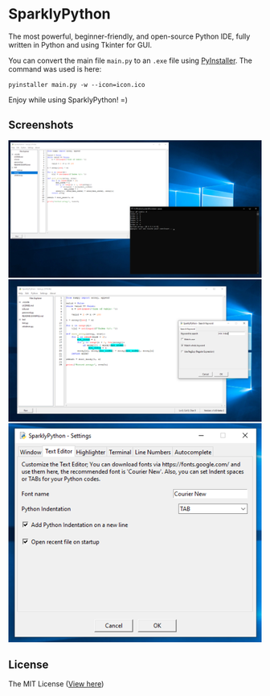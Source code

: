 # SparklyPython
The most powerful, beginner-friendly, and open-source Python IDE, fully written in Python and using Tkinter for GUI.

You can convert the main file `main.py` to an `.exe` file using [PyInstaller](https://pypi.org/project/pyinstaller/). The command was used is here:

```
pyinstaller main.py -w --icon=icon.ico
```

Enjoy while using SparklyPython! =)

## Screenshots
<img src="./screenshots/screenshot-1.png">
<img src="./screenshots/screenshot-2.png">
<img src="./screenshots/screenshot-3.png">

## License
The MIT License ([View here](./LICENSE))